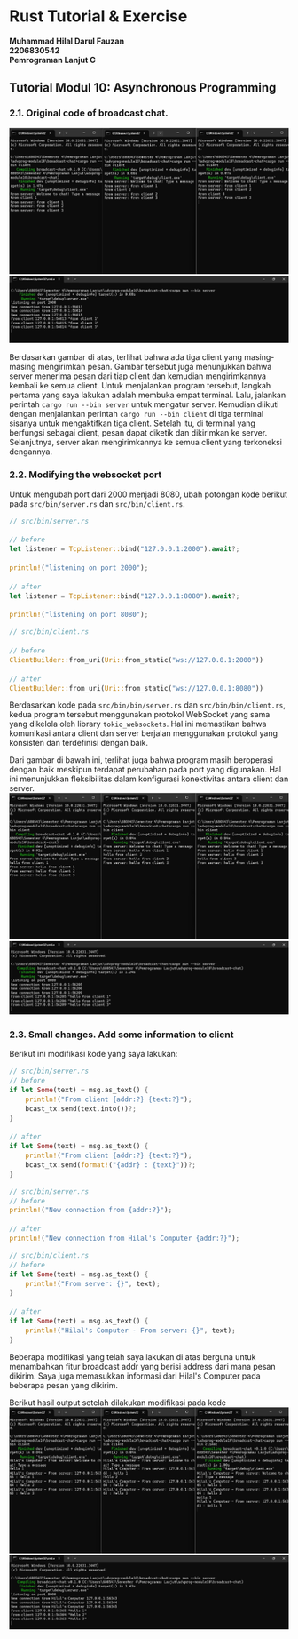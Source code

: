 # **Rust Tutorial & Exercise**
**Muhammad Hilal Darul Fauzan**<br/>
**2206830542**<br/>
**Pemrograman Lanjut C**<br/>

## **Tutorial Modul 10: Asynchronous Programming**

### 2.1. Original code of broadcast chat.

![3 Client](images/image.jpg)
![with 1 Server](images/image2.jpg)

Berdasarkan gambar di atas, terlihat bahwa ada tiga client yang masing-masing mengirimkan pesan. Gambar tersebut juga menunjukkan bahwa server menerima pesan dari tiap client dan kemudian mengirimkannya kembali ke semua client. Untuk menjalankan program tersebut, langkah pertama yang saya lakukan adalah membuka empat terminal. Lalu, jalankan perintah `cargo run --bin server` untuk mengatur server. Kemudian diikuti dengan menjalankan perintah `cargo run --bin client` di tiga terminal sisanya untuk mengaktifkan tiga client. Setelah itu, di terminal yang berfungsi sebagai client, pesan dapat diketik dan dikirimkan ke server. Selanjutnya, server akan mengirimkannya ke semua client yang terkoneksi dengannya.

### 2.2. Modifying the websocket port

Untuk mengubah port dari 2000 menjadi 8080, ubah potongan kode berikut pada `src/bin/server.rs` dan `src/bin/client.rs`.
```rust
// src/bin/server.rs

// before
let listener = TcpListener::bind("127.0.0.1:2000").await?;

println!("listening on port 2000");

// after
let listener = TcpListener::bind("127.0.0.1:8080").await?;

println!("listening on port 8080");
```

```rust
// src/bin/client.rs

// before
ClientBuilder::from_uri(Uri::from_static("ws://127.0.0.1:2000"))

// after
ClientBuilder::from_uri(Uri::from_static("ws://127.0.0.1:8080"))
```

Berdasarkan kode pada `src/bin/bin/server.rs` dan `src/bin/bin/client.rs`, kedua program tersebut menggunakan protokol WebSocket yang sama yang dikelola oleh library `tokio_websockets`. Hal ini memastikan bahwa komunikasi antara client dan server berjalan menggunakan protokol yang konsisten dan terdefinisi dengan baik.

Dari gambar di bawah ini, terlihat juga bahwa program masih beroperasi dengan baik meskipun terdapat perubahan pada port yang digunakan. Hal ini menunjukkan fleksibilitas dalam konfigurasi konektivitas antara client dan server. <br>
![Re-run Client](images/image3.jpg)
![Re-run Server](images/image4.jpg)

### 2.3. Small changes. Add some information to client

Berikut ini modifikasi kode yang saya lakukan:
```rust
// src/bin/server.rs
// before
if let Some(text) = msg.as_text() {
    println!("From client {addr:?} {text:?}");
    bcast_tx.send(text.into())?;
}

// after
if let Some(text) = msg.as_text() {
    println!("From client {addr:?} {text:?}");
    bcast_tx.send(format!("{addr} : {text}"))?;
}
```

```rust
// src/bin/server.rs
// before
println!("New connection from {addr:?}");

// after
println!("New connection from Hilal's Computer {addr:?}");
```

```rust
// src/bin/client.rs
// before
if let Some(text) = msg.as_text() {
    println!("From server: {}", text);
}

// after
if let Some(text) = msg.as_text() {
    println!("Hilal's Computer - From server: {}", text);
}
```

Beberapa modifikasi yang telah saya lakukan di atas berguna untuk menambahkan fitur broadcast addr yang berisi address dari mana pesan dikirim. Saya juga memasukkan informasi dari Hilal's Computer pada beberapa pesan yang dikirim.

Berikut hasil output setelah dilakukan modifikasi pada kode
![Client](images/image5.jpg)
![Server](images/image6.jpg)